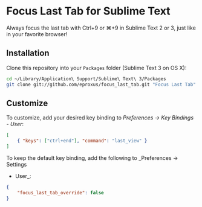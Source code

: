 Focus Last Tab for Sublime Text
===============================

Always focus the last tab with Ctrl+9 or ⌘+9 in Sublime Text 2 or 3, just
like in your favorite browser!

Installation
------------

Clone this repository into your `Packages` folder (Sublime Text 3 on OS X):

```sh
cd ~/Library/Application\ Support/Sublime\ Text\ 3/Packages
git clone git://github.com/eproxus/focus_last_tab.git "Focus Last Tab"
```

Customize
---------

To customize, add your desired key binding to _Preferences -> Key Bindings -
User_:

```json
[
    { "keys": ["ctrl+end"], "command": "last_view" }
]
```

To keep the default key binding, add the following to _Preferences -> Settings
- User_:

```json
{
    "focus_last_tab_override": false
}
```
